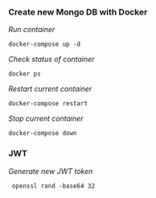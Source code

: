 ### Create new Mongo DB with Docker


*Run container*
```
docker-compose up -d
```

*Check status of container*
```
docker ps
```

*Restart current container*
```
docker-compose restart
```

*Stop current container*
```
docker-compose down
```


### JWT
*Generate new JWT token*

```
 openssl rand -base64 32
```